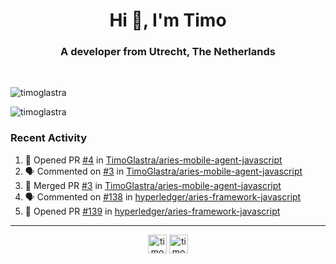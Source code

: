 <h1 align="center">Hi 👋, I'm Timo</h1>
<h3 align="center">A developer from Utrecht, The Netherlands</h3>
<br/>
<!-- https://github.com/rahuldkjain/github-profile-readme-generator --!>

<p align="left"><img src="https://github-readme-stats.vercel.app/api?username=timoglastra&show_icons=true&count_private=true&" alt="timoglastra" /></p>

<!--
Github language stats
<p align="left"><img src="https://github-readme-stats.vercel.app/api/top-langs/?username=timoglastra&layout=compact" alt="timoglastra" /><p>
-->

<!-- Codestats language stats -->
<p align="left"><img src="https://codestats-readme.vercel.app/api/top-langs/?username=timoglastra&layout=compact&language_count=12" alt="timoglastra" /><p>  
  
<h3>Recent Activity</h3>

<!--START_SECTION:activity-->
1. 💪 Opened PR [#4](https://github.com/TimoGlastra/aries-mobile-agent-javascript/pull/4) in [TimoGlastra/aries-mobile-agent-javascript](https://github.com/TimoGlastra/aries-mobile-agent-javascript)
2. 🗣 Commented on [#3](https://github.com/TimoGlastra/aries-mobile-agent-javascript/issues/3) in [TimoGlastra/aries-mobile-agent-javascript](https://github.com/TimoGlastra/aries-mobile-agent-javascript)
3. 🎉 Merged PR [#3](https://github.com/TimoGlastra/aries-mobile-agent-javascript/pull/3) in [TimoGlastra/aries-mobile-agent-javascript](https://github.com/TimoGlastra/aries-mobile-agent-javascript)
4. 🗣 Commented on [#138](https://github.com/hyperledger/aries-framework-javascript/issues/138) in [hyperledger/aries-framework-javascript](https://github.com/hyperledger/aries-framework-javascript)
5. 💪 Opened PR [#139](https://github.com/hyperledger/aries-framework-javascript/pull/139) in [hyperledger/aries-framework-javascript](https://github.com/hyperledger/aries-framework-javascript)
<!--END_SECTION:activity-->

---

<p align="center">
<a href="https://twitter.com/timoglastra" target="blank"><img align="center" src="https://cdn.jsdelivr.net/npm/simple-icons@3.0.1/icons/twitter.svg" alt="timoglastra" height="30" width="30" /></a>
<a href="https://linkedin.com/in/timoglastra" target="blank"><img align="center" src="https://cdn.jsdelivr.net/npm/simple-icons@3.0.1/icons/linkedin.svg" alt="timoglastra" height="30" width="30" /></a>
</p>



